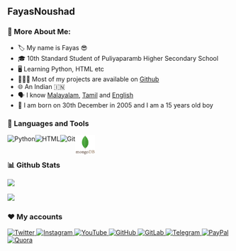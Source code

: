 ## FayasNoushad

<h3 align="left">🧐 More About Me:</h3>

- 🏷️ My name is Fayas 😎
- 🎓 10th Standard Student of Puliyaparamb Higher Secondary School
- 🖥️ Learning Python, HTML etc
- 👨🏻‍💻 Most of my projects are available on [Github](https://github.com/FayasNoushad?tab=repositories)
- 🌐 An Indian 🇮🇳
- 🗣️ I know [Malayalam](https://google.com/search?q=Malayalam), [Tamil](https://google.com/search?q=Tamil) and [English](https://google.com/search?q=English)
- 🎂 I am born on 30th December in 2005 and I am a 15 years old boy

<h3 align="left">🔨 Languages and Tools</h3>
<p align="left">
    <a href="https://www.python.org" target="_blank">
        <img
            align="left"
            alt="Python"
            height ="45px"
            src="https://raw.githubusercontent.com/rahul-jha98/README_icons/38730c17186b005ac1045f566706367f4de74595/language_and_tools/square/python/python.svg"
        />
    </a>
    <a href="https://html.spec.whatwg.org/" target="_blank">
        <img
            align="left"
            alt="HTML"
            height ="45px"
            src="https://raw.githubusercontent.com/rahul-jha98/README_icons/38730c17186b005ac1045f566706367f4de74595/language_and_tools/square/html/html.svg"
        />
    </a>
    <a href="https://git-scm.com/" target="_blank">
        <img
            align="left"
            alt="Git"
            height ="45px"
            src="https://raw.githubusercontent.com/rahul-jha98/github_readme_icons/main/language_and_tools/square/git-scm/git-scm.svg"
        />
    </a>
    <a href="https://mongodb.com/" target="_blank">
        <img
            align="left"
            alt="MongoDB"
            height ="45px"
            src="https://raw.githubusercontent.com/devicons/devicon/master/icons/mongodb/mongodb-original-wordmark.svg"
        />
    </a>
</p>

<br/>
<br/>
<h3 align="left">📊 Github Stats</h3>
<p align="left">
    <img
        src="https://github-stats.fayas.cf/api?username=FayasNoushad&show_icons=true&count_private=true&include_all_commits=true&custom_title=Stats"
    />
</p>
<p align="left">
    <img
        src="https://github-readme-streak-stats.herokuapp.com?user=FayasNoushad"
    />
</p>

<h3 align="left">❤️ My accounts</h3>
<p align="left">
    <a href="https://twitter.com/FayasNoushad">
        <img src="https://img.shields.io/badge/Twitter-white?&style=for-the-badge&logo=twitter"
             alt="Twitter"
        >
    </a>
    <a href="https://instagram.com/TheFayas">
        <img src="https://img.shields.io/badge/Instagram-white?&style=for-the-badge&logo=instagram"
             alt="Instagram"
        >
    </a>
    <a href="https://youtube.com/channel/UCqC-Yzy8J9FuTH_lDRhBMCA">
        <img src="https://img.shields.io/badge/YouTube-white?&style=for-the-badge&logo=youtube&logoColor=red"
             alt="YouTube"
        >
    </a>
    <a href="https://github.com/FayasNoushad">
        <img src="https://img.shields.io/badge/GitHub-white?&style=for-the-badge&logo=github&logoColor=black"
             alt="GitHub"
        >
    </a>
    <a href="https://gitlab.com/FayasNoushad">
        <img src="https://img.shields.io/badge/GitLab-white?&style=for-the-badge&logo=gitlab&logoColor=red"
             alt="GitLab"
        >
    </a>
    <a href="https://telegram.me/FayasNoushad">
        <img src="https://img.shields.io/badge/Telegram-white?&style=for-the-badge&logo=telegram"
             alt="Telegram"
        >
    </a>
    <a href="https://paypal.me/FayasNoushad">
        <img src="https://img.shields.io/badge/PayPal-white?&style=for-the-badge&logo=paypal"
             alt="PayPal"
        >
    </a>
    <a href="https://www.quora.com/profile/Fayas-Noushad-1">
        <img src="https://img.shields.io/badge/Quora-white?&style=for-the-badge&logo=quora&logoColor=red"
             alt="Quora"
        >
    </a>
</p>

